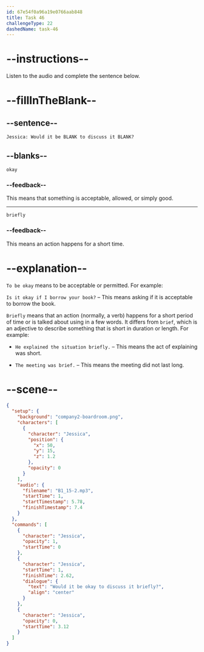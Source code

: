 ```yaml
---
id: 67e54f0a96a19e0766aab848
title: Task 46
challengeType: 22
dashedName: task-46
---
```


<!-- (Audio) Jessica: Would it be okay to discuss it briefly? -->

# --instructions--

Listen to the audio and complete the sentence below.

# --fillInTheBlank--

## --sentence--

`Jessica: Would it be BLANK to discuss it BLANK?`

## --blanks--

`okay`

### --feedback--

This means that something is acceptable, allowed, or simply good.

---

`briefly`

### --feedback--

This means an action happens for a short time.

# --explanation--

`To be okay` means to be acceptable or permitted. For example:

`Is it okay if I borrow your book?` – This means asking if it is acceptable to borrow the book.

`Briefly` means that an action (normally, a verb) happens for a short period of time or is talked about using in a few words. It differs from `brief`, which is an adjective to describe something that is short in duration or length. For example:

- `He explained the situation briefly.` – This means the act of explaining was short.

- `The meeting was brief.` – This means the meeting did not last long.

# --scene--

```json
{
  "setup": {
    "background": "company2-boardroom.png",
    "characters": [
      {
        "character": "Jessica",
        "position": {
          "x": 50,
          "y": 15,
          "z": 1.2
        },
        "opacity": 0
      }
    ],
    "audio": {
      "filename": "B1_15-2.mp3",
      "startTime": 1,
      "startTimestamp": 5.78,
      "finishTimestamp": 7.4
    }
  },
  "commands": [
    {
      "character": "Jessica",
      "opacity": 1,
      "startTime": 0
    },
    {
      "character": "Jessica",
      "startTime": 1,
      "finishTime": 2.62,
      "dialogue": {
        "text": "Would it be okay to discuss it briefly?",
        "align": "center"
      }
    },
    {
      "character": "Jessica",
      "opacity": 0,
      "startTime": 3.12
    }
  ]
}
```
